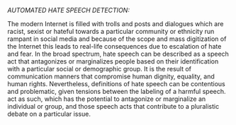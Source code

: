 *AUTOMATED HATE SPEECH DETECTION:*

The modern Internet is filled with trolls and posts and dialogues which are racist, sexist or hateful towards a particular community or ethnicity run rampant in social media and because of the scope and mass digitization of the Internet this leads to real-life consequences due to escalation of hate and fear. In the broad spectrum, hate speech can be described as a speech act that antagonizes or marginalizes people based on their identification with a particular social or demographic group. It is the result of communication manners that compromise human dignity, equality, and human rights. Nevertheless, definitions of hate speech can be contentious and problematic, given tensions between the labeling of a harmful speech. act as such, which has the potential to antagonize or marginalize an individual or group, and those speech acts that contribute to a pluralistic debate on a particular issue.
